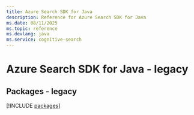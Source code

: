 ```yaml
---
title: Azure Search SDK for Java
description: Reference for Azure Search SDK for Java
ms.date: 08/11/2025
ms.topic: reference
ms.devlang: java
ms.service: cognitive-search
---
```

# Azure Search SDK for Java - legacy
## Packages - legacy
[!INCLUDE [packages](search-index.md)]